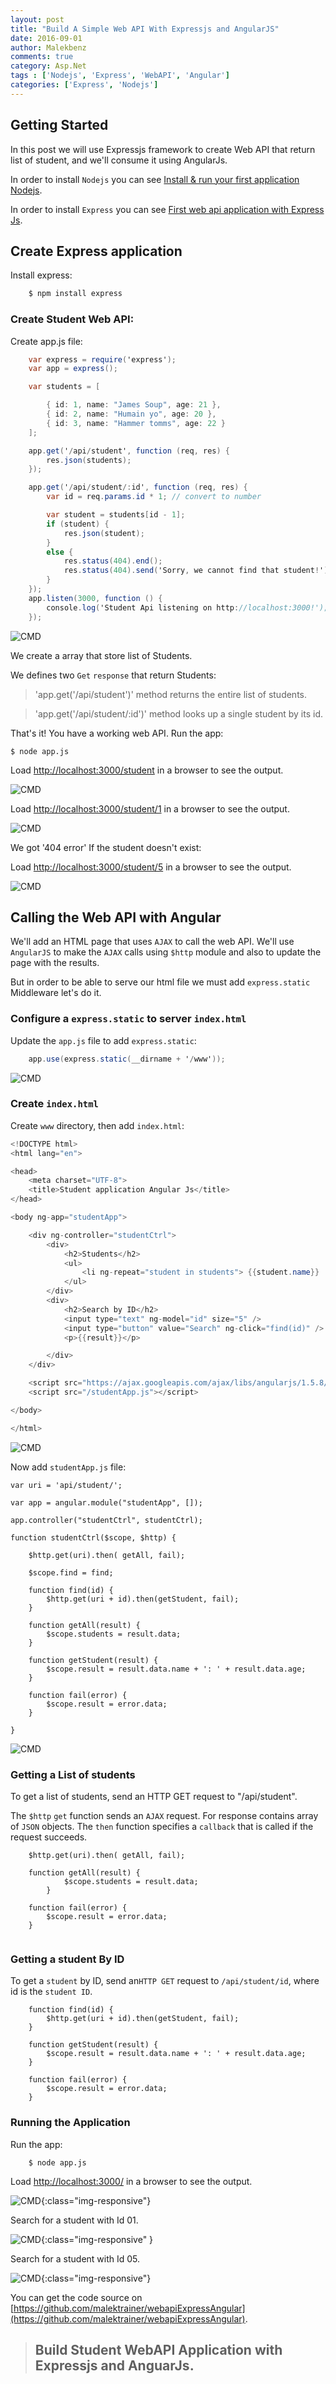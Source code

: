 ```yaml
---
layout: post
title: "Build A Simple Web API With Expressjs and AngularJS"
date: 2016-09-01
author: Malekbenz
comments: true
category: Asp.Net
tags : ['Nodejs', 'Express', 'WebAPI', 'Angular']
categories: ['Express', 'Nodejs']
---
```

## Getting Started  

In this post we will use Expressjs framework to create Web API that return list of student, and we'll consume it using AngularJs.

In order to install `Nodejs` you can see [Install & run your first application Nodejs](/blog/2015/12/22/install-run-your-first-application-nodejs).

In order to install `Express` you can see [First web api application with Express Js](/blog/2016/02/02/First-web-application-with-ExpressJs).


## Create Express application

Install express: 

```javascript
    $ npm install express
```

### Create Student Web API:

Create app.js file:

```csharp
    var express = require('express');
    var app = express();

    var students = [

        { id: 1, name: "James Soup", age: 21 },
        { id: 2, name: "Humain yo", age: 20 },
        { id: 3, name: "Hammer tomms", age: 22 }
    ];

    app.get('/api/student', function (req, res) {
        res.json(students);
    });

    app.get('/api/student/:id', function (req, res) {
        var id = req.params.id * 1; // convert to number

        var student = students[id - 1];
        if (student) {
            res.json(student);
        }
        else {
            res.status(404).end();
            res.status(404).send('Sorry, we cannot find that student!');
        }
    });
    app.listen(3000, function () {
        console.log('Student Api listening on http://localhost:3000!');
    });
```

![CMD](/images/expressapi/app.js.png)



We create a array that store list of Students.

We defines two `Get` `response` that return Students:

>'app.get('/api/student')' method returns the entire list of students.

>'app.get('/api/student/:id')' method looks up a single student by its id.

That's it! You have a working web API.  Run the app: 

```
$ node app.js

```

Load [http://localhost:3000/student](http://localhost:3000/student) in a browser to see the output.

![CMD](/images/expressapi/getAllstudents.png)

Load [http://localhost:3000/student/1](http://localhost:3000/student/1) in a browser to see the output.

![CMD](/images/expressapi/getFirststudent.png)

We got '404 error'  If the student doesn't exist: 

Load [http://localhost:3000/student/5](http://localhost:3000/student/5) in a browser to see the output.

![CMD](/images/expressapi/404student.png)
 

## Calling the Web API with Angular

We'll add an HTML page that uses `AJAX` to call the web API. We'll use `AngularJS` to make the `AJAX` calls using `$http` module and also to update the page with the results.

But in order to be able to serve our html file we must add `express.static` Middleware let's do it.

### Configure a `express.static` to server `index.html` 

Update the `app.js` file to add `express.static`:

```csharp
    app.use(express.static(__dirname + '/www'));
```

![CMD](/images/expressapi/app.static.js.png)


### Create `index.html` 

Create `www` directory, then add `index.html`:


```csharp
<!DOCTYPE html>
<html lang="en">

<head>
    <meta charset="UTF-8">
    <title>Student application Angular Js</title>
</head>

<body ng-app="studentApp">

    <div ng-controller="studentCtrl">
        <div>
            <h2>Students</h2>
            <ul>
                <li ng-repeat="student in students"> {{student.name}} : {{ student.age}} </li>
            </ul>
        </div>
        <div>
            <h2>Search by ID</h2>
            <input type="text" ng-model="id" size="5" />
            <input type="button" value="Search" ng-click="find(id)" />
            <p>{{result}}</p>

        </div>
    </div>

    <script src="https://ajax.googleapis.com/ajax/libs/angularjs/1.5.8/angular.min.js"></script>
    <script src="/studentApp.js"></script>

</body>

</html>

```

![CMD](/images/expressapi/index.angular.png)

Now add  `studentApp.js` file: 

```
var uri = 'api/student/';

var app = angular.module("studentApp", []);

app.controller("studentCtrl", studentCtrl);

function studentCtrl($scope, $http) {

    $http.get(uri).then( getAll, fail);

    $scope.find = find;

    function find(id) {
        $http.get(uri + id).then(getStudent, fail);
    }

    function getAll(result) {
        $scope.students = result.data;
    }

    function getStudent(result) {
        $scope.result = result.data.name + ': ' + result.data.age;
    }

    function fail(error) {
        $scope.result = error.data;
    }

}

```

![CMD](/images/expressapi/studentApp.js.png)

### Getting a List of students

To get a list of students, send an HTTP GET request to "/api/student".

The `$http` `get` function sends an `AJAX` request. For response contains array of `JSON` objects. The `then` function specifies a `callback` that is called if the request succeeds.

```
    $http.get(uri).then( getAll, fail);

    function getAll(result) {
            $scope.students = result.data;
        }

    function fail(error) {
        $scope.result = error.data;
    }
    
```

### Getting a student By ID

To get a `student` by ID, send an`HTTP GET`  request to `/api/student/id`, where id is the `student ID`.

```
    function find(id) {
        $http.get(uri + id).then(getStudent, fail);
    }

    function getStudent(result) {
        $scope.result = result.data.name + ': ' + result.data.age;
    }

    function fail(error) {
        $scope.result = error.data;
    }

```



### Running the Application

Run the app: 

```
    $ node app.js
```

Load [http://localhost:3000/](http://localhost:3000/) in a browser to see the output.

![CMD](/images/webapi/index.preview1.png){:class="img-responsive"}

Search for a student with Id 01.

![CMD](/images/webapi/index.preview2.png){:class="img-responsive" }

Search for a student with Id 05.

![CMD](/images/webapi/index.preview3.png){:class="img-responsive"}

You can get the code source on [https://github.com/malektrainer/webapiExpressAngular](https://github.com/malektrainer/webapiExpressAngular). 

>
> ## Build Student WebAPI Application with Expressjs and AnguarJs.
>